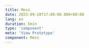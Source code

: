 ```yaml
---
title: Mess
date: 2023-09-28T17:09:00.000+08:00
lang: en
duration: 5min
type: 'component'
meta: 'View Prototype'
component: Mess
---
```


<Mess />

